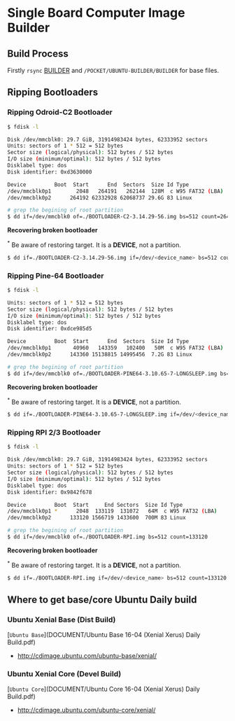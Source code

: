 # Single Board Computer Image Builder

## Build Process  

Firstly `rsync` [BUILDER](/BUILDER) and `/POCKET/UBUNTU-BUILDER/BUILDER` for base files.  

## Ripping Bootloaders  

### Ripping Odroid-C2 Bootloader  

```sh
$ fdisk -l

Disk /dev/mmcblk0: 29.7 GiB, 31914983424 bytes, 62333952 sectors
Units: sectors of 1 * 512 = 512 bytes
Sector size (logical/physical): 512 bytes / 512 bytes
I/O size (minimum/optimal): 512 bytes / 512 bytes
Disklabel type: dos
Disk identifier: 0xd3630000

Device         Boot  Start      End  Sectors  Size Id Type
/dev/mmcblk0p1        2048   264191   262144  128M  c W95 FAT32 (LBA)
/dev/mmcblk0p2      264192 62332928 62068737 29.6G 83 Linux

# grep the begining of root partition
$ dd if=/dev/mmcblk0 of=./BOOTLOADER-C2-3.14.29-56.img bs=512 count=264192
```

**Recovering broken bootloader**

<sup>*</sup> Be aware of restoring target. It is a __DEVICE__, not a partition.

```sh
$ dd if=./BOOTLOADER-C2-3.14.29-56.img if=/dev/<device_name> bs=512 count=264192
```

### Ripping Pine-64 Bootloader

```sh
$ fdisk -l

Units: sectors of 1 * 512 = 512 bytes
Sector size (logical/physical): 512 bytes / 512 bytes
I/O size (minimum/optimal): 512 bytes / 512 bytes
Disklabel type: dos
Disk identifier: 0xdce985d5

Device         Boot  Start      End  Sectors  Size Id Type
/dev/mmcblk0p1       40960   143359   102400   50M  c W95 FAT32 (LBA)
/dev/mmcblk0p2      143360 15138815 14995456  7.2G 83 Linux

# grep the begining of root partition
$ dd if=/dev/mmcblk0 of=./BOOTLOADER-PINE64-3.10.65-7-LONGSLEEP.img bs=512 count=143360
```

**Recovering broken bootloader**

<sup>*</sup> Be aware of restoring target. It is a __DEVICE__, not a partition.

```sh
$ dd if=./BOOTLOADER-PINE64-3.10.65-7-LONGSLEEP.img if=/dev/<device_name> bs=512 count=143360
```

### Ripping RPI 2/3 Bootloader

```sh
$ fdisk -l

Disk /dev/mmcblk0: 29.7 GiB, 31914983424 bytes, 62333952 sectors
Units: sectors of 1 * 512 = 512 bytes
Sector size (logical/physical): 512 bytes / 512 bytes
I/O size (minimum/optimal): 512 bytes / 512 bytes
Disklabel type: dos
Disk identifier: 0x9842f678

Device         Boot  Start     End Sectors  Size Id Type
/dev/mmcblk0p1 *      2048  133119  131072   64M  c W95 FAT32 (LBA)
/dev/mmcblk0p2      133120 1566719 1433600  700M 83 Linux

# grep the begining of root partition
$ dd if=/dev/mmcblk0 of=./BOOTLOADER-RPI.img bs=512 count=133120
```

**Recovering broken bootloader**

<sup>*</sup> Be aware of restoring target. It is a __DEVICE__, not a partition.

```sh
$ dd if=./BOOTLOADER-RPI.img if=/dev/<device_name> bs=512 count=133120
```

## Where to get base/core Ubuntu Daily build

### Ubuntu Xenial Base (Dist Build)  

[`Ubuntu Base`](DOCUMENT/Ubuntu Base 16-04 (Xenial Xerus) Daily Build.pdf)  
- <http://cdimage.ubuntu.com/ubuntu-base/xenial/>

### Ubuntu Xenial Core (Devel Build)

[`Ubuntu Core`](DOCUMENT/Ubuntu Core 16-04 (Xenial Xerus) Daily Build.pdf)  
- <http://cdimage.ubuntu.com/ubuntu-core/xenial/>

